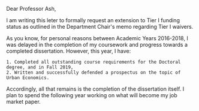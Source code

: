 Dear Professor Ash,

I am writing this leter to formally request an extension to Tier I funding
status as outlined in the Department Chair's memo regarding Tier I waivers.

As you know, for personal reasons between Academic Years 2016-2018, I was
delayed in the completion of my coursework and progress towards a completed
dissertation. However, this year, I have:

    1. Completed all outstanding course requirements for the Doctoral degree, and in Fall 2019,
    2. Written and successfully defended a prospectus on the topic of Urban Economics.

Accordingly, all that remains is the completion of the dissertation itself. I
plan to spend the following year working on what will become my job market
paper.
